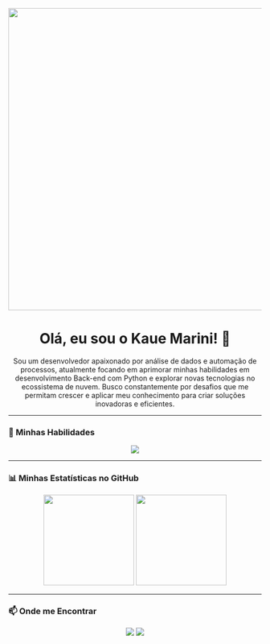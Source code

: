 <p align="center">
  <img src="https://media.giphy.com/media/v1.Y2lkPTc5MGI3NjExaTNrczRkOWd2aG52Y2R6aGdqamJmc2RqeGdvcjBja3JldDM3aWg1byZlcD12MV9pbnRlcm5hbF9naWZfYnlfaWQmY3Q9Zw/qgQUggACpCjo6iDX2j/giphy.gif" width="600">
</p>

<h1 align="center">Olá, eu sou o Kaue Marini! 👋</h1>

<p align="center">
  Sou um desenvolvedor apaixonado por análise de dados e automação de processos, atualmente focando em aprimorar minhas habilidades em desenvolvimento Back-end com Python e explorar novas tecnologias no ecossistema de nuvem. Busco constantemente por desafios que me permitam crescer e aplicar meu conhecimento para criar soluções inovadoras e eficientes.
</p>

---

### 🚀 Minhas Habilidades

<p align="center">
  <a href="https://skillicons.dev">
    <img src="https://skillicons.dev/icons?i=python,django,fastapi,js,react,nodejs,postgres,docker,aws&perline=5" />
  </a>
</p>

---

### 📊 Minhas Estatísticas no GitHub

<p align="center">
  <img height="180em" src="https://github-readme-stats.vercel.app/api?username=KaueMarini&show_icons=true&theme=dracula&include_all_commits=true&count_private=true"/>
  <img height="180em" src="https://github-readme-stats.vercel.app/api/top-langs/?username=KaueMarini&layout=compact&langs_count=7&theme=dracula"/>
</p>

---

### 📫 Onde me Encontrar

<p align="center">
  <a href="mailto:kauemarinil@gmail.com" target="_blank"><img src="https://img.shields.io/badge/Gmail-D14836?style=for-the-badge&logo=gmail&logoColor=white" target="_blank"></a>
  <a href="https://www.linkedin.com/in/seu-usuario-linkedin/" target="_blank"><img src="https://img.shields.io/badge/-LinkedIn-%230077B5?style=for-the-badge&logo=linkedin&logoColor=white" target="_blank"></a>
  </p>
